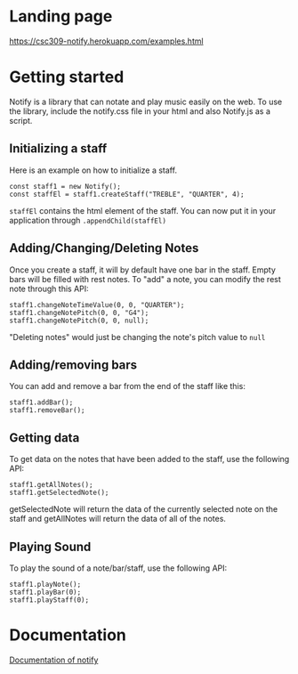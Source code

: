 # Landing page

https://csc309-notify.herokuapp.com/examples.html

# Getting started

Notify is a library that can notate and play music easily on the web. To use the library, include the notify.css file in your html and also Notify.js as a script.

## Initializing a staff

Here is an example on how to initialize a staff.

```
const staff1 = new Notify(); 
const staffEl = staff1.createStaff("TREBLE", "QUARTER", 4); 
```
`staffEl` contains the html element of the staff. You can now put it in your application through `.appendChild(staffEl)`

## Adding/Changing/Deleting Notes

Once you create a staff, it will by default have one bar in the staff. Empty bars will be filled with rest notes. To "add" a note, you can modify the rest note through this API:

```
staff1.changeNoteTimeValue(0, 0, "QUARTER"); 
staff1.changeNotePitch(0, 0, "G4"); 
staff1.changeNotePitch(0, 0, null); 
```

"Deleting notes" would just be changing the note's pitch value to `null`

## Adding/removing bars

You can add and remove a bar from the end of the staff like this:

```
staff1.addBar(); 
staff1.removeBar(); 
```

## Getting data

To get data on the notes that have been added to the staff, use the following API:

```
staff1.getAllNotes(); 
staff1.getSelectedNote(); 
```

getSelectedNote will return the data of the currently selected note on the staff and getAllNotes will return the data of all of the notes.

## Playing Sound

To play the sound of a note/bar/staff, use the following API:

```
staff1.playNote(); 
staff1.playBar(0); 
staff1.playStaff(0); 
```

# Documentation

[Documentation of notify](pub/documentation.html)